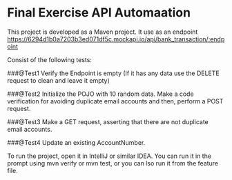 # Final Exercise API Automaation

This project is developed as a Maven project. It use as an endpoint https://6294d1b0a7203b3ed071df5c.mockapi.io/api/bank_transaction/:endpoint

Consist of the following tests:

###@Test1
Verify the Endpoint is empty (If it has any data use the DELETE request to clean and leave it empty)

###@Test2
Initialize the POJO with 10 random data. Make a code verification for avoiding duplicate email accounts and then, perform a POST request.

###@Test3
Make a GET request, asserting that there are not duplicate email accounts.

###@Test4
Update an existing AccountNumber.

To run the project, open it in IntelliJ or similar IDEA. You can run it in the prompt using mvn verify or mvn test, or you can lso run it from the feature file.